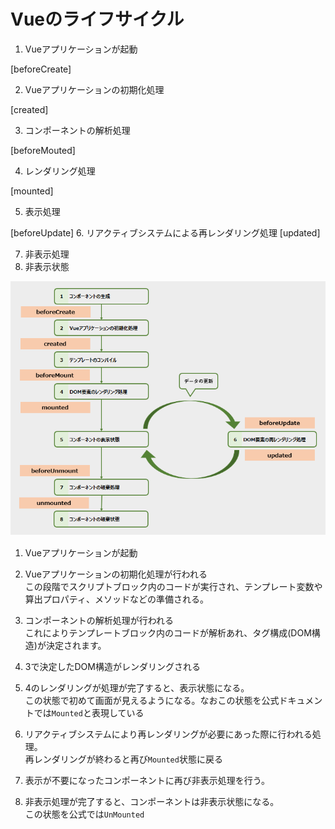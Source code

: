# Vueのライフサイクル
1. Vueアプリケーションが起動
  
  [beforeCreate]

2. Vueアプリケーションの初期化処理
  
  [created]

3. コンポーネントの解析処理

  [beforeMouted]

4. レンダリング処理

[mounted]

5. 表示処理

[beforeUpdate] 
6. リアクティブシステムによる再レンダリング処理
[updated]

7. 非表示処理
8. 非表示状態

![alt text](image.png)



1. Vueアプリケーションが起動
2. Vueアプリケーションの初期化処理が行われる  
  この段階でスクリプトブロック内のコードが実行され、テンプレート変数や算出プロパティ、メソッドなどの準備される。

3. コンポーネントの解析処理が行われる  
  これによりテンプレートブロック内のコードが解析あれ、タグ構成(DOM構造)が決定されます。
4. 3で決定したDOM構造がレンダリングされる
5. 4のレンダリングが処理が完了すると、表示状態になる。  
  この状態で初めて画面が見えるようになる。なおこの状態を公式ドキュメントでは`Mounted`と表現している
6. リアクティブシステムにより再レンダリングが必要にあった際に行われる処理。  
再レンダリングが終わると再び`Mounted`状態に戻る
7. 表示が不要になったコンポーネントに再び非表示処理を行う。
8. 非表示処理が完了すると、コンポーネントは非表示状態になる。  
この状態を公式では`UnMounted`

  